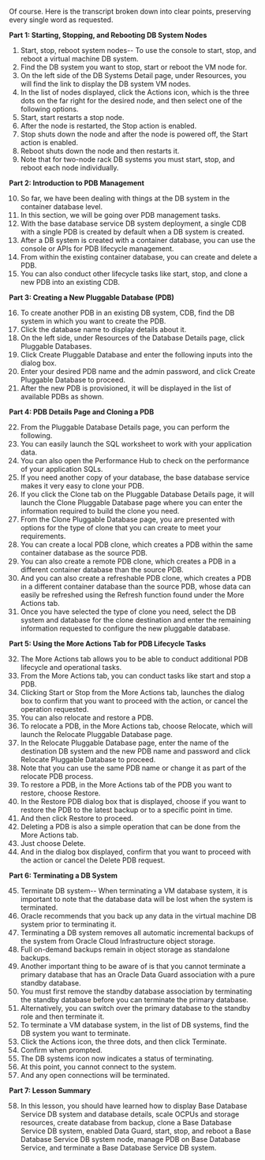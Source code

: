 Of course. Here is the transcript broken down into clear points, preserving every single word as requested.

**Part 1: Starting, Stopping, and Rebooting DB System Nodes**

1.  Start, stop, reboot system nodes-- To use the console to start, stop, and reboot a virtual machine DB system.
2.  Find the DB system you want to stop, start or reboot the VM node for.
3.  On the left side of the DB Systems Detail page, under Resources, you will find the link to display the DB system VM nodes.
4.  In the list of nodes displayed, click the Actions icon, which is the three dots on the far right for the desired node, and then select one of the following options.
5.  Start, start restarts a stop node.
6.  After the node is restarted, the Stop action is enabled.
7.  Stop shuts down the node and after the node is powered off, the Start action is enabled.
8.  Reboot shuts down the node and then restarts it.
9.  Note that for two-node rack DB systems you must start, stop, and reboot each node individually.

**Part 2: Introduction to PDB Management**

10. So far, we have been dealing with things at the DB system in the container database level.
11. In this section, we will be going over PDB management tasks.
12. With the base database service DB system deployment, a single CDB with a single PDB is created by default when a DB system is created.
13. After a DB system is created with a container database, you can use the console or APIs for PDB lifecycle management.
14. From within the existing container database, you can create and delete a PDB.
15. You can also conduct other lifecycle tasks like start, stop, and clone a new PDB into an existing CDB.

**Part 3: Creating a New Pluggable Database (PDB)**

16. To create another PDB in an existing DB system, CDB, find the DB system in which you want to create the PDB.
17. Click the database name to display details about it.
18. On the left side, under Resources of the Database Details page, click Pluggable Databases.
19. Click Create Pluggable Database and enter the following inputs into the dialog box.
20. Enter your desired PDB name and the admin password, and click Create Pluggable Database to proceed.
21. After the new PDB is provisioned, it will be displayed in the list of available PDBs as shown.

**Part 4: PDB Details Page and Cloning a PDB**

22. From the Pluggable Database Details page, you can perform the following.
23. You can easily launch the SQL worksheet to work with your application data.
24. You can also open the Performance Hub to check on the performance of your application SQLs.
25. If you need another copy of your database, the base database service makes it very easy to clone your PDB.
26. If you click the Clone tab on the Pluggable Database Details page, it will launch the Clone Pluggable Database page where you can enter the information required to build the clone you need.
27. From the Clone Pluggable Database page, you are presented with options for the type of clone that you can create to meet your requirements.
28. You can create a local PDB clone, which creates a PDB within the same container database as the source PDB.
29. You can also create a remote PDB clone, which creates a PDB in a different container database than the source PDB.
30. And you can also create a refreshable PDB clone, which creates a PDB in a different container database than the source PDB, whose data can easily be refreshed using the Refresh function found under the More Actions tab.
31. Once you have selected the type of clone you need, select the DB system and database for the clone destination and enter the remaining information requested to configure the new pluggable database.

**Part 5: Using the More Actions Tab for PDB Lifecycle Tasks**

32. The More Actions tab allows you to be able to conduct additional PDB lifecycle and operational tasks.
33. From the More Actions tab, you can conduct tasks like start and stop a PDB.
34. Clicking Start or Stop from the More Actions tab, launches the dialog box to confirm that you want to proceed with the action, or cancel the operation requested.
35. You can also relocate and restore a PDB.
36. To relocate a PDB, in the More Actions tab, choose Relocate, which will launch the Relocate Pluggable Database page.
37. In the Relocate Pluggable Database page, enter the name of the destination DB system and the new PDB name and password and click Relocate Pluggable Database to proceed.
38. Note that you can use the same PDB name or change it as part of the relocate PDB process.
39. To restore a PDB, in the More Actions tab of the PDB you want to restore, choose Restore.
40. In the Restore PDB dialog box that is displayed, choose if you want to restore the PDB to the latest backup or to a specific point in time.
41. And then click Restore to proceed.
42. Deleting a PDB is also a simple operation that can be done from the More Actions tab.
43. Just choose Delete.
44. And in the dialog box displayed, confirm that you want to proceed with the action or cancel the Delete PDB request.

**Part 6: Terminating a DB System**

45. Terminate DB system-- When terminating a VM database system, it is important to note that the database data will be lost when the system is terminated.
46. Oracle recommends that you back up any data in the virtual machine DB system prior to terminating it.
47. Terminating a DB system removes all automatic incremental backups of the system from Oracle Cloud Infrastructure object storage.
48. Full on-demand backups remain in object storage as standalone backups.
49. Another important thing to be aware of is that you cannot terminate a primary database that has an Oracle Data Guard association with a pure standby database.
50. You must first remove the standby database association by terminating the standby database before you can terminate the primary database.
51. Alternatively, you can switch over the primary database to the standby role and then terminate it.
52. To terminate a VM database system, in the list of DB systems, find the DB system you want to terminate.
53. Click the Actions icon, the three dots, and then click Terminate.
54. Confirm when prompted.
55. The DB systems icon now indicates a status of terminating.
56. At this point, you cannot connect to the system.
57. And any open connections will be terminated.

**Part 7: Lesson Summary**

58. In this lesson, you should have learned how to display Base Database Service DB system and database details, scale OCPUs and storage resources, create database from backup, clone a Base Database Service DB system, enabled Data Guard, start, stop, and reboot a Base Database Service DB system node, manage PDB on Base Database Service, and terminate a Base Database Service DB system.
